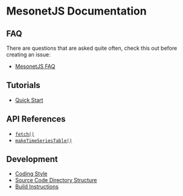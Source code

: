 # MesonetJS Documentation

## FAQ

There are questions that are asked quite often, check this out before creating
an issue:

* [MesonetJS FAQ](faq.md)

## Tutorials

* [Quick Start](tutorial/quick-start.md)

## API References

* [`fetch()`](api/fetch.md)
* [`makeTimeSeriesTable()`](api/makeTimeSeriesTable.md)

## Development

* [Coding Style](development/coding-style.md)
* [Source Code Directory Structure](development/source-code-directory-structure.md)
* [Build Instructions](development/build-instructions.md)
